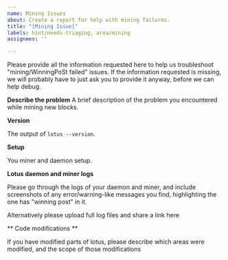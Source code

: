 ```yaml
---
name: Mining Issues
about: Create a report for help with mining failures.
title: "[Mining Issue]"
labels: hint/needs-triaging, area/mining
assignees: ''

---
```


Please provide all the information requested here to help us troubleshoot "mining/WinningPoSt failed" issues.
If the information requested is missing, we will probably have to just ask you to provide it anyway,
before we can help debug.

**Describe the problem**
A brief description of the problem you encountered while mining new blocks.

**Version**

The output of `lotus --version`.

**Setup**

You miner and daemon setup.

**Lotus daemon and miner logs**

Please go through the logs of your daemon and miner, and include screenshots of any error/warning-like messages you find, highlighting the one has "winning post" in it.

Alternatively please upload full log files and share a link here

** Code modifications **

If you have modified parts of lotus, please describe which areas were modified,
and the scope of those modifications
